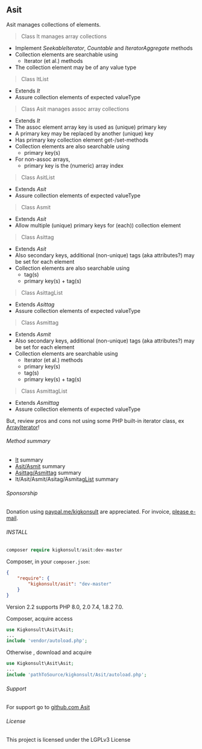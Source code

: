 [comment]: # (This file is part of Asit, manages array collections. Copyright 2020 Kjell-Inge Gustafsson, kigkonsult, All rights reserved, licence LGPL 3.0)

## Asit

Asit manages collections of elements.

> Class It manages array collections
* Implement _SeekableIterator_, _Countable_ and _IteratorAggregate_ methods
* Collection elements are searchable using
  * Iterator (et al.) methods
* The collection element may be of any value type

>Class ItList
* Extends _It_
* Assure collection elements of expected valueType 

> Class Asit manages assoc array collections
* Extends _It_ 
* The assoc element array key is used as (unique) primary key
* A primary key may be replaced by another (unique) key
* Has primary key collection element get-/set-methods
* Collection elements are also searchable using
  * primary key(s)
* For non-assoc arrays,
  * primary key is the (numeric) array index

>Class AsitList
* Extends _Asit_
* Assure collection elements of expected valueType
 
> Class Asmit
* Extends _Asit_
* Allow multiple (unique) primary keys for (each)) collection element

>Class Asittag
* Extends _Asit_
* Also secondary keys, additional (non-unique) tags (aka attributes?) may be set for each element
* Collection elements are also searchable using
  * tag(s)
  * primary key(s) + tag(s)

>Class AsittagList
* Extends _Asittag_
* Assure collection elements of expected valueType 

>Class Asmittag
* Extends _Asmit_
* Also secondary keys, additional (non-unique) tags (aka attributes?) may be set for each element
* Collection elements are searchable using
  * Iterator (et al.) methods
  * primary key(s)
  * tag(s)
  * primary key(s) + tag(s)

>Class AsmittagList
* Extends _Asmittag_
* Assure collection elements of expected valueType 

But, review pros and cons not using some PHP built-in iterator class, ex [ArrayIterator]!

###### Method summary
* [It] summary
* [Asit/Asmit] summary 
* [Asittag/Asmittag] summary
* It/Asit/Asmit/Asitag/Asmitag[List] summary

###### Sponsorship

Donation using <a href="https://paypal.me/kigkonsult?locale.x=en_US" rel="nofollow">paypal.me/kigkonsult</a> are appreciated. 
For invoice, <a href="mailto:ical@kigkonsult.se">please e-mail</a>.

###### INSTALL

``` php
composer require kigkonsult/asit:dev-master
```

Composer, in your `composer.json`:

``` json
{
    "require": {
        "kigkonsult/asit": "dev-master"
    }
}
```
Version 2.2 supports PHP 8.0, 2.0 7.4, 1.8.2 7.0. 

Composer, acquire access
``` php
use Kigkonsult\Asit\Asit;
...
include 'vendor/autoload.php';
```

Otherwise , download and acquire

``` php
use Kigkonsult\Asit\Asit;
...
include 'pathToSource/kigkonsult/Asit/autoload.php';
```


###### Support

For support go to [github.com Asit]


###### License

This project is licensed under the LGPLv3 License


[ArrayIterator]:https://www.php.net/manual/en/class.arrayiterator
[Asit/Asmit]:docs/AsitSummary.md
[Asittag/Asmittag]:docs/AsittagSummary.md
[Composer]:https://getcomposer.org/
[github.com Asit]:https://github.com/iCalcreator/Asit
[It]:docs/ItSummary.md
[List]:docs/ListSummary.md
